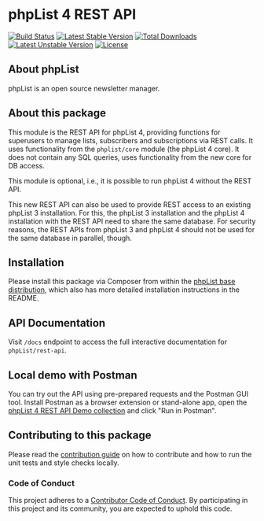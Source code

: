 # phpList 4 REST API

[![Build Status](https://github.com/phpList/rest-api/workflows/phpList%20REST%20API%20Build/badge.svg)](https://github.com/phpList/rest-api/actions)
[![Latest Stable Version](https://poser.pugx.org/phplist/rest-api/v/stable.svg)](https://packagist.org/packages/phpList/rest-api)
[![Total Downloads](https://poser.pugx.org/phplist/rest-api/downloads.svg)](https://packagist.org/packages/phpList/rest-api)
[![Latest Unstable Version](https://poser.pugx.org/phplist/rest-api/v/unstable.svg)](https://packagist.org/packages/phpList/rest-api)
[![License](https://poser.pugx.org/phplist/rest-api/license.svg)](https://packagist.org/packages/phpList/rest-api)


## About phpList

phpList is an open source newsletter manager.


## About this package

This module is the REST API for phpList 4, providing functions for superusers
to manage lists, subscribers and subscriptions via REST calls. It uses
functionality from the `phplist/core` module (the phpList 4 core).
It does not contain any SQL queries, uses functionality from the new core for
DB access.

This module is optional, i.e., it is possible to run phpList 4 without the
REST API.

This new REST API can also be used to provide REST access to an existing
phpList 3 installation. For this, the phpList 3 installation and the phpList 4
installation with the REST API need to share the same database. For security
reasons, the REST APIs from phpList 3 and phpList 4 should not be used for the
same database in parallel, though.


## Installation

Please install this package via Composer from within the
[phpList base distribution](https://github.com/phpList/base-distribution),
which also has more detailed installation instructions in the README.

## API Documentation

Visit `/docs` endpoint to access the full interactive documentation for `phpList/rest-api`.

## Local demo with Postman

You can try out the API using pre-prepared requests and the Postman GUI 
tool. Install Postman as a browser extension or stand-alone app, open the 
[phpList 4 REST API Demo collection](https://documenter.getpostman.com/view/3293511/phplist-4-rest-api-demo/RVftkC9t#4710e871-973d-46fa-94b7-727fdc292cd5)
and click "Run in Postman".


## Contributing to this package

Please read the [contribution guide](.github/CONTRIBUTING.md) on how to
contribute and how to run the unit tests and style checks locally.

### Code of Conduct

This project adheres to a [Contributor Code of Conduct](CODE_OF_CONDUCT.md).
By participating in this project and its community, you are expected to uphold
this code.
